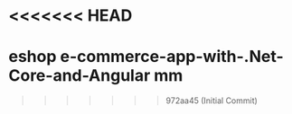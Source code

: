 <<<<<<< HEAD
=======
# eshop e-commerce-app-with-.Net-Core-and-Angular mm
>>>>>>> 972aa45 (Initial Commit)
